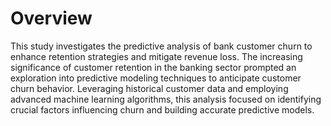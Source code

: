 # Overview
This study investigates the predictive analysis of bank customer churn to enhance retention strategies and mitigate revenue loss. The increasing significance of customer retention in the banking sector prompted an exploration into predictive modeling techniques to anticipate customer churn behavior. Leveraging historical customer data and employing advanced machine learning algorithms, this analysis focused on identifying crucial factors influencing churn and building accurate predictive models.
